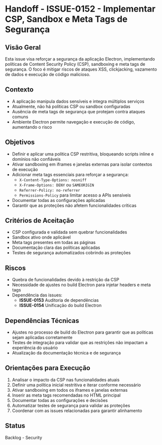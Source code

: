 # Handoff - ISSUE-0152 - Implementar CSP, Sandbox e Meta Tags de Segurança

## Visão Geral
Esta issue visa reforçar a segurança da aplicação Electron, implementando políticas de Content Security Policy (CSP), sandboxing e meta tags de segurança. O foco é mitigar riscos de ataques XSS, clickjacking, vazamento de dados e execução de código malicioso.

## Contexto
- A aplicação manipula dados sensíveis e integra múltiplos serviços
- Atualmente, não há políticas CSP ou sandbox configuradas
- Ausência de meta tags de segurança que protejam contra ataques comuns
- Ambiente Electron permite navegação e execução de código, aumentando o risco

## Objetivos
- Definir e aplicar uma política CSP restritiva, bloqueando scripts inline e domínios não confiáveis
- Ativar sandboxing em iframes e janelas externas para isolar contextos de execução
- Adicionar meta tags essenciais para reforçar a segurança:
  - `X-Content-Type-Options: nosniff`
  - `X-Frame-Options: DENY` ou `SAMEORIGIN`
  - `Referrer-Policy: no-referrer`
  - `Permissions-Policy` para limitar acesso a APIs sensíveis
- Documentar todas as configurações aplicadas
- Garantir que as proteções não afetem funcionalidades críticas

## Critérios de Aceitação
- CSP configurada e validada sem quebrar funcionalidades
- Sandbox ativo onde aplicável
- Meta tags presentes em todas as páginas
- Documentação clara das políticas aplicadas
- Testes de segurança automatizados cobrindo as proteções

## Riscos
- Quebra de funcionalidades devido à restrição da CSP
- Necessidade de ajustes no build Electron para injetar headers e meta tags
- Dependência das issues:
  - **ISSUE-0153** Auditoria de dependências
  - **ISSUE-0154** Unificação do build Electron

## Dependências Técnicas
- Ajustes no processo de build do Electron para garantir que as políticas sejam aplicadas corretamente
- Testes de integração para validar que as restrições não impactam a experiência do usuário
- Atualização da documentação técnica e de segurança

## Orientações para Execução
1. Analisar o impacto da CSP nas funcionalidades atuais
2. Definir uma política inicial restritiva e iterar conforme necessário
3. Ativar sandboxing em todos os iframes e janelas externas
4. Inserir as meta tags recomendadas no HTML principal
5. Documentar todas as configurações e decisões
6. Automatizar testes de segurança para validar as proteções
7. Coordenar com as issues relacionadas para garantir alinhamento

## Status
Backlog - Security